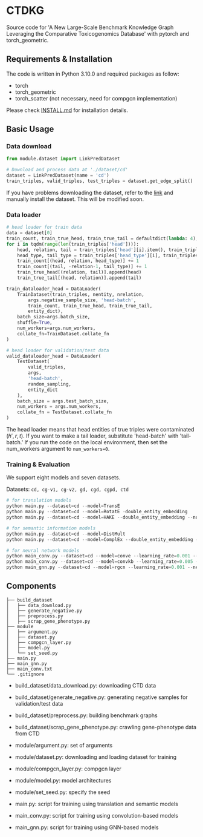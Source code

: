 # CTDKG
Source code for 'A New Large-Scale Benchmark Knowledge Graph Leveraging the Comparative Toxicogenomics Database' with pytorch and torch_geometric.


## Requirements & Installation
The code is written in Python 3.10.0 and required packages as follow:
- torch
- torch_geometric
- torch_scatter (not necessary, need for compgcn implementation)

Please check [INSTALL.md](./INSTALL.md) for installation details.


## Basic Usage
### Data download
```python
from module.dataset import LinkPredDataset

# Download and process data at './dataset/cd'
dataset = LinkPredDataset(name = 'cd')
train_triples, valid_triples, test_triples = dataset.get_edge_split()
```
If you have problems downloading the dataset, refer to the [link](https://huggingface.co/datasets/soyoungc/CTDKG) and manually install the dataset. This will be modified soon.

### Data loader
``` python
# head loader for train data
data = dataset[0]
train_count, train_true_head, train_true_tail = defaultdict(lambda: 4), defaultdict(list), defaultdict(list)
for i in tqdm(range(len(train_triples['head']))):
    head, relation, tail = train_triples['head'][i].item(), train_triples['relation'][i].item(), train_triples['tail'][i].item()
    head_type, tail_type = train_triples['head_type'][i], train_triples['tail_type'][i]
    train_count[(head, relation, head_type)] += 1
    train_count[(tail, -relation-1, tail_type)] += 1
    train_true_head[(relation, tail)].append(head)
    train_true_tail[(head, relation)].append(tail)

train_dataloader_head = DataLoader(
    TrainDataset(train_triples, nentity, nrelation, 
        args.negative_sample_size, 'head-batch',
        train_count, train_true_head, train_true_tail,
        entity_dict), 
    batch_size=args.batch_size,
    shuffle=True, 
    num_workers=args.num_workers,
    collate_fn=TrainDataset.collate_fn
)

# head loader for validation/test data
valid_dataloader_head = DataLoader(
    TestDataset(
        valid_triples, 
        args, 
        'head-batch',
        random_sampling,
        entity_dict
    ),
    batch_size = args.test_batch_size,
    num_workers = args.num_workers,
    collate_fn = TestDataset.collate_fn
)
```
The head loader means that head entities of true triples were contaminated $(h', r, t)$. If you want to make a tail loader, substitute 'head-batch' with 'tail-batch.'
If you run the code on the local environment, then set the num_workers argument to `num_workers=0`.

### Training & Evaluation
We support eight models and seven datasets. 

Datasets: ```cd, cg-v1, cg-v2, gd, cgd, cgpd, ctd```
```python
# for translation models
python main.py --dataset=cd --model=TransE
python main.py --dataset=cd --model=RotatE -double_entity_embedding
python main.py --dataset=cd --model=HAKE --double_entity_embedding --num_relation_embedding=3

# for semantic information models
python main.py --dataset=cd --model=DistMult
python main.py --dataset=cd --model=ComplEx --double_entity_embedding --num_relation_embedding=2

# for neural network models
python main_conv.py --dataset=cd --model=conve --learning_rate=0.001 --negative_sample_size=1
python main_conv.py --dataset=cd --model=convkb --learning_rate=0.005 --negative_sample_size=1
python main_gnn.py --dataset=cd --model=rgcn --learning_rate=0.001 --negative_sample_size=1
```


## Components
```
├── build_dataset
│   ├── data_download.py
│   ├── generate_negative.py
│   ├── preprocess.py
│   ├── scrap_gene_phenotype.py
├── module
│   ├── argument.py
│   ├── dataset.py
│   ├── compgcn_layer.py
│   ├── model.py
│   └── set_seed.py
├── main.py
├── main_gnn.py
├── main_conv.txt
└── .gitignore
```
- build_dataset/data_download.py: downloading CTD data
- build_dataset/generate_negative.py: generating negative samples for validation/test data
- build_dataset/preprocess.py: building benchmark graphs
- build_dataset/scrap_gene_phenotype.py: crawling gene-phenotype data from CTD

- module/argument.py: set of arguments
- module/dataset.py: downloading and loading dataset for training
- module/compgcn_layer.py: compgcn layer
- module/model.py: model architectures
- module/set_seed.py: specify the seed

- main.py: script for training using translation and semantic models
- main_conv.py: script for training using convolution-based models
- main_gnn.py: script for training using GNN-based models

<!-- 
## Tutorial
We provide a tutorial conducted in the Google Colab environment: [link](https://colab.research.google.com/drive/1ePTpkQdWiHQotlXLagbAwbeVVEjRn2BI?usp=sharing) -->

<!-- The tutorial can be divided into three main parts: importing necessary data and models for training, calculating the one-step influence function, and implementing the overall algorithm of our method.

A copy of the Colab page is uploaded to the repository as the [aais_example.ipynb](https://github.com/ok69531/AAIS-public/blob/main/aais_example.ipynb) file. -->
